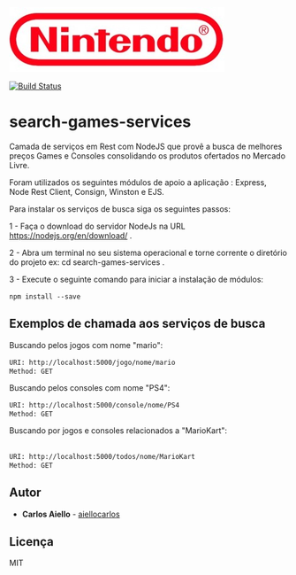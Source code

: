 ![alt tag](screenshots/games-logo.jpg "Search Games Services.")

[![Build Status](https://travis-ci.org/aiellocarlos/search-games-services.svg?branch=master)](https://travis-ci.org/aiellocarlos/search-games-services)
# search-games-services

Camada de serviços em Rest com NodeJS que provê a busca de melhores preços Games e Consoles consolidando os produtos ofertados no 
Mercado Livre.

Foram utilizados os seguintes módulos de apoio a aplicação : Express, Node Rest Client, Consign, Winston e EJS.

Para instalar os serviços de busca siga os seguintes passos:

1 - Faça o download do servidor NodeJs na URL https://nodejs.org/en/download/ .

2 - Abra um terminal no seu sistema operacional e torne corrente o diretório do projeto ex: cd search-games-services .

3 - Execute o seguinte comando para iniciar a instalação de módulos:
```
npm install --save

```

## Exemplos de chamada aos serviços de busca

Buscando pelos jogos com nome "mario":

```
URI: http://localhost:5000/jogo/nome/mario
Method: GET
```

Buscando pelos consoles com nome "PS4":

```
URI: http://localhost:5000/console/nome/PS4
Method: GET
```
Buscando por jogos e consoles relacionados a "MarioKart":

```

URI: http://localhost:5000/todos/nome/MarioKart
Method: GET
```
## Autor

* **Carlos Aiello** - [aiellocarlos](https://github.com/aiellocarlos)

## Licença

MIT 
